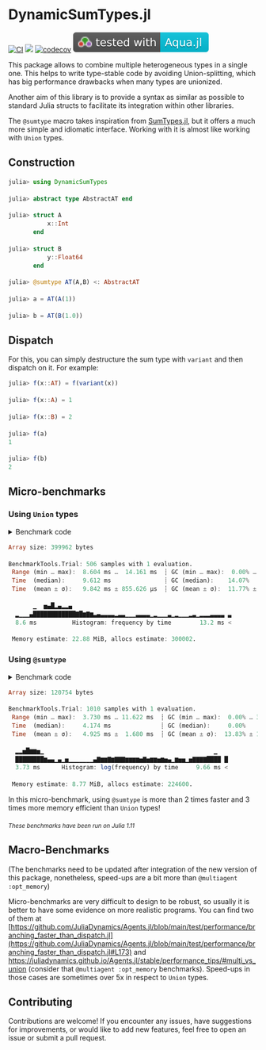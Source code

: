 # DynamicSumTypes.jl

[![CI](https://github.com/JuliaDynamics/DynamicSumTypes.jl/workflows/CI/badge.svg)](https://github.com/JuliaDynamics/DynamicSumTypes.jl/actions?query=workflow%3ACI)
[![](https://img.shields.io/badge/docs-stable-blue.svg)](https://juliadynamics.github.io/DynamicSumTypes.jl/stable/)
[![codecov](https://codecov.io/gh/JuliaDynamics/DynamicSumTypes.jl/graph/badge.svg?token=rz9b1WTqCa)](https://codecov.io/gh/JuliaDynamics/DynamicSumTypes.jl)
[![Aqua QA](https://raw.githubusercontent.com/JuliaTesting/Aqua.jl/master/badge.svg)](https://github.com/JuliaTesting/Aqua.jl)

This package allows to combine multiple heterogeneous types in a single one. This helps to write 
type-stable code by avoiding Union-splitting, which has big performance drawbacks when many types are 
unionized. 

Another aim of this library is to provide a syntax as similar as possible to standard Julia 
structs to facilitate its integration within other libraries. 

The `@sumtype` macro takes inspiration from [SumTypes.jl](https://github.com/MasonProtter/SumTypes.jl),
but it offers a much more simple and idiomatic interface. Working with it is almost like working with `Union` types.

## Construction

```julia
julia> using DynamicSumTypes

julia> abstract type AbstractAT end

julia> struct A
           x::Int
       end

julia> struct B
           y::Float64
       end

julia> @sumtype AT(A,B) <: AbstractAT

julia> a = AT(A(1))

julia> b = AT(B(1.0))
```

## Dispatch

For this, you can simply destructure the sum type with
`variant` and then dispatch on it. For example:

```julia
julia> f(x::AT) = f(variant(x))

julia> f(x::A) = 1

julia> f(x::B) = 2

julia> f(a)
1

julia> f(b)
2
```

## Micro-benchmarks

### Using `Union` types
<details>
 <summary>Benchmark code</summary>
       
```julia
using Random, BenchmarkTools

@kwdef struct A
    common_field::Int = 1
    a::Bool = true
    b::Int = 10
end
@kwdef struct B
    common_field::Int = 1
    c::Int = 1
    d::Float64 = 1.0
    e::Complex{Float64} = 1.0 + 1.0im
end
@kwdef struct C
    common_field::Int = 1
    f::Float64 = 2.0
    g::Bool = false
    h::Float64 = 3.0
    i::Complex{Float64} = 1.0 + 2.0im
end
@kwdef struct D
    common_field::Int = 1
    l::String = "hi"
end

function foo!(rng, n)
    xs = Union{A,B,C,D}[rand(rng, (A(), B(), C(), D())) for _ in 1:n]
    while n != 0
        r = rand(rng, 1:length(xs))
        @inbounds xs[r] = foo_each(xs[r])
    	n -= 1
    end
end

foo_each(x::A) = B(x.common_field+1, x.a, x.b, x.b)
foo_each(x::B) = C(x.common_field-1, x.d, isodd(x.c), x.d, x.e)
foo_each(x::C) = D(x.common_field+1, isodd(x.common_field) ? "hi" : "bye")
foo_each(x::D) = A(x.common_field-1, x.l=="hi", x.common_field)

rng = MersenneTwister(42)
xs = Union{A,B,C,D}[rand(rng, (A(), B(), C(), D())) for _ in 1:10000];
println("Array size: $(Base.summarysize(xs)) bytes\n")
@benchmark foo!($rng, 10^5)
```
</details>

```julia
Array size: 399962 bytes

BenchmarkTools.Trial: 506 samples with 1 evaluation.
 Range (min … max):  8.604 ms …  14.161 ms  ┊ GC (min … max):  0.00% … 25.36%
 Time  (median):     9.612 ms               ┊ GC (median):    14.07%
 Time  (mean ± σ):   9.842 ms ± 855.626 μs  ┊ GC (mean ± σ):  11.77% ±  9.12%

       ▁  ▅▄█▂▄▂▂▄                                             
  ▂▁▁▁▄████████████▇█▆▇▆▃▄▃▃▃▃▂▃▃▁▁▁▃▃▃▃▁▂▁▁▁▃▁▂▁▁▁▂▃▁▂▂▂▃▃▃▃ ▃
  8.6 ms          Histogram: frequency by time        13.2 ms <

 Memory estimate: 22.88 MiB, allocs estimate: 300002.
```

### Using `@sumtype`
<details>
 <summary>Benchmark code</summary>

```julia
using DynamicSumTypes, Random, BenchmarkTools

@kwdef struct A
    common_field::Int = 1
    a::Bool = true
    b::Int = 10
end
@kwdef struct B
    common_field::Int = 1
    c::Int = 1
    d::Float64 = 1.0
    e::Complex{Float64} = 1.0 + 1.0im
end
@kwdef struct C
    common_field::Int = 1
    f::Float64 = 2.0
    g::Bool = false
    h::Float64 = 3.0
    i::Complex{Float64} = 1.0 + 2.0im
end
@kwdef struct D
    common_field::Int = 1
    l::String = "hi"
end

@sumtype AT(A,B,C,D)

function foo!(rng, n)
    xs = [rand(rng, (AT(A()), AT(B()), AT(C()), AT(D()))) for _ in 1:n]
    while n != 0
        r = rand(rng, 1:length(xs))
        @inbounds xs[r] = foo_each(variant(xs[r]))
    	n -= 1
    end
end

foo_each(x::A) = AT(B(x.common_field+1, x.a, x.b, x.b))
foo_each(x::B) = AT(C(x.common_field-1, x.d, isodd(x.c), x.d, x.e))
foo_each(x::C) = AT(D(x.common_field+1, isodd(x.common_field) ? "hi" : "bye"))
foo_each(x::D) = AT(A(x.common_field-1, x.l=="hi", x.common_field))

rng = MersenneTwister(42)
xs = [rand(rng, (AT(A()), AT(B()), AT(C()), AT(D()))) for _ in 1:10000]
println("Array size: $(Base.summarysize(xs)) bytes\n")
@benchmark foo!($rng, 10^5)
```
</details>

```julia
Array size: 120754 bytes

BenchmarkTools.Trial: 1010 samples with 1 evaluation.
 Range (min … max):  3.730 ms … 11.622 ms  ┊ GC (min … max):  0.00% … 34.82%
 Time  (median):     4.174 ms              ┊ GC (median):     0.00%
 Time  (mean ± σ):   4.925 ms ±  1.680 ms  ┊ GC (mean ± σ):  13.83% ± 16.99%

  ▂▂▅█▆▆▅▁                                                ▁   
  ████████▆▄▄▁▄▁▅▁▁▁▁▁▁▁▄▇▆▆▇▆▇▇▇▆▆▆▆▅▇▅▆▆▅▆▅▄▁▆▅▅▁▅▇▇▇▇████ █
  3.73 ms      Histogram: log(frequency) by time     9.66 ms <

 Memory estimate: 8.77 MiB, allocs estimate: 224600.
```

In this micro-benchmark, using `@sumtype` is more than 2 times faster and 3 times more
memory efficient than `Union` types!

<sub>*These benchmarks have been run on Julia 1.11*</sub>

## Macro-Benchmarks

(The benchmarks need to be updated after integration of the new version of this package, nonetheless, speed-ups are a bit more than `@multiagent :opt_memory`)

Micro-benchmarks are very difficult to design to be robust, so usually it is better to have some evidence on more realistic
programs. You can find two of them at [https://github.com/JuliaDynamics/Agents.jl/blob/main/test/performance/branching_faster_than_dispatch.jl](https://github.com/JuliaDynamics/Agents.jl/blob/main/test/performance/branching_faster_than_dispatch.jl#L173)
and https://juliadynamics.github.io/Agents.jl/stable/performance_tips/#multi_vs_union (consider that `@multiagent :opt_memory` benchmarks). Speed-ups in those cases are sometimes over 5x in respect to `Union` types.

## Contributing

Contributions are welcome! If you encounter any issues, have suggestions for improvements, or would like to add new 
features, feel free to open an issue or submit a pull request.
